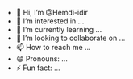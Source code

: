 - 👋 Hi, I’m @Hemdi-idir
- 👀 I’m interested in ...
- 🌱 I’m currently learning ...
- 💞️ I’m looking to collaborate on ...
- 📫 How to reach me ...
- 😄 Pronouns: ...
- ⚡ Fun fact: ...

<!---
Hemdi-idir/Hemdi-idir is a ✨ special ✨ repository because its `README.md` (this file) appears on your GitHub profile.
You can click the Preview link to take a look at your changes.
--->
